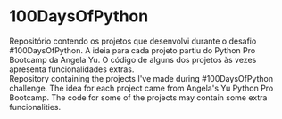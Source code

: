 # 100DaysOfPython
 Repositório contendo os projetos que desenvolvi durante o desafio #100DaysOfPython. A ideia para cada projeto partiu do Python Pro Bootcamp da Angela Yu. O código de alguns dos projetos às vezes apresenta funcionalidades extras.<br/>
 Repository containing the projects I've made during #100DaysOfPython challenge. The idea for each project came from Angela's Yu Python Pro Bootcamp. The code for some of the projects may contain some extra funcionalities.
